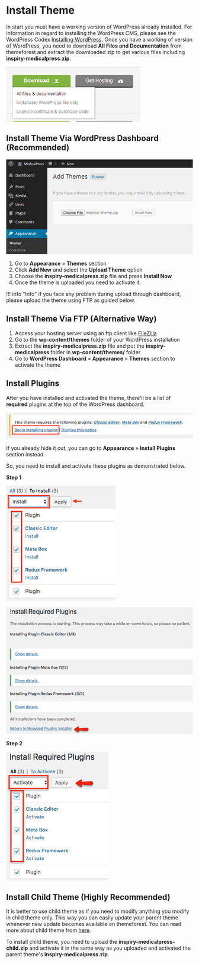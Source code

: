 # Install Theme

In start you must have a working version of WordPress already installed. For information in regard to installing the WordPress CMS, please see the WordPress Codex [Installing WordPress](https://codex.wordpress.org/Installing_WordPress).
Once you have a working of version of WordPress, you need to download **All Files and Documentation** from themeforest and extract the downloaded zip to get various files including **inspiry-medicalpress.zip**.

![Download Package](images/all-files.png)

## Install Theme Via WordPress Dashboard (Recommended)

![Theme Install](images/install/1.png)

1.  Go to **Appearance** &raquo; **Themes** section
2.  Click **Add New** and select the **Upload Theme** option 
3.  Choose the **inspiry-medicalpress.zip** file and press **Install Now**
4.  Once the theme is uploaded you need to activate it.

!!! info "Info"
    if you face any problem during upload through dashboard, please upload the theme using FTP as guided below.

## Install Theme Via FTP (Alternative Way)

1.  Access your hosting server using an ftp client like [FileZilla](https://filezilla-project.org/FileZilla)
2.  Go to the **wp-content/themes** folder of your WordPress installation
3.  Extract the **inspiry-medicalpress.zip** file and put the **inspiry-medicalpress** folder in **wp-content/themes/** folder
4.  Go to **WordPress Dashboard** &raquo; **Appearance** &raquo; **Themes** section to activate the theme

## Install Plugins

After you have installed and activated the theme, there'll be a list of **required** plugins at the top of the WordPress dashboard. 

![Install](images/install/2.png)

If you already hide it out, you can go to **Appearance** &raquo; **Install Plugins** section instead. 

So, you need to install and activate these plugins as demonstrated below.

**Step 1**

![Install Step 1.0](images/install/2-0.png)

![Install Step 1.1](images/install/2-1.png)

**Step 2**

![Install Step 2](images/install/2-2.png)

## Install Child Theme (Highly Recommended)

It is better to use child theme as if you need to modify anything you modify in child theme only.
This way you can easily update your parent theme whenever new update becomes available on themeforest.
You can read more about child theme from [here](https://codex.wordpress.org/Child_Themes). 

To install child theme, you need to upload the **inspiry-medicalpress-child.zip** and activate it in the same way as you uploaded and activated the parent theme's **inspiry-medicalpress.zip**.